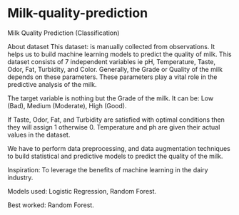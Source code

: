 # Milk-quality-prediction

Milk Quality Prediction (Classification)

About dataset
This dataset: is manually collected from observations. It helps us to build machine learning models to predict the quality of milk.
This dataset consists of 7 independent variables ie pH, Temperature, Taste, Odor, Fat, Turbidity, and Color.
Generally, the Grade or Quality of the milk depends on these parameters. These parameters play a vital role in the predictive analysis of the milk.

The target variable is nothing but the Grade of the milk. It can be: Low (Bad), Medium (Moderate), High (Good).

If Taste, Odor, Fat, and Turbidity are satisfied with optimal conditions then they will assign 1 otherwise 0.
Temperature and ph are given their actual values in the dataset.

We have to perform data preprocessing, and data augmentation techniques to build statistical and predictive models to predict the quality of the milk.

Inspiration: To leverage the benefits of machine learning in the dairy industry.

Models used: Logistic Regression, Random Forest.

Best worked: Random Forest.
